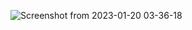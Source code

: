 ![Screenshot from 2023-01-20 03-36-18](https://user-images.githubusercontent.com/57557314/213600933-a83c4e1d-256d-4308-b420-7dc292adeb7a.png)
